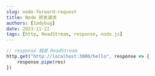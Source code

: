 ```yaml
---
slug: node-forward-request
title: Node 转发请求
authors: [1adybug]
date: 2023-11-22
tags: [http, ReadStream, response, node.js]
---
```


```TypeScript
// response 就是 ReadStream
http.get("http://localhost:3000/hello", response => {
    response.pipe(res)
})
```
